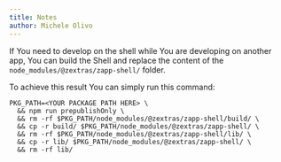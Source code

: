 ```yaml
---
title: Notes
author: Michele Olivo
---
```


If You need to develop on the shell while You are developing on another app, You can build the Shell and replace the content of the `node_modules/@zextras/zapp-shell/` folder.

To achieve this result You can simply run this command:
```shell script
PKG_PATH=<YOUR PACKAGE PATH HERE> \
  && npm run prepublishOnly \
  && rm -rf $PKG_PATH/node_modules/@zextras/zapp-shell/build/ \
  && cp -r build/ $PKG_PATH/node_modules/@zextras/zapp-shell/ \
  && rm -rf $PKG_PATH/node_modules/@zextras/zapp-shell/lib/ \
  && cp -r lib/ $PKG_PATH/node_modules/@zextras/zapp-shell/ \
  && rm -rf lib/
```
